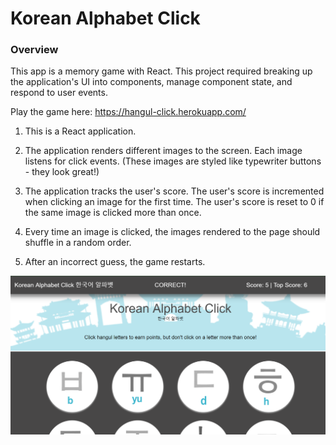 # Korean Alphabet Click

### Overview

This app is a memory game with React. This project required breaking up the application's UI into components, manage component state, and respond to user events. 


Play the game here:  https://hangul-click.herokuapp.com/ 

1. This is a React application.


2. The application renders different images to the screen. Each image listens for click events.  (These images are styled like typewriter buttons - they look great!)

3. The application tracks the user's score. The user's score is incremented when clicking an image for the first time. The user's score is reset to 0 if the same image is clicked more than once.

4. Every time an image is clicked, the images rendered to the page should shuffle in a random order.

5. After an incorrect guess, the game restarts.

![Image](public/images/screenshot.PNG)
